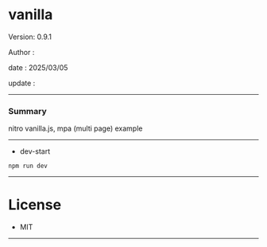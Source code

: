 # vanilla

 Version: 0.9.1

 Author  : 

 date    : 2025/03/05  

 update  :

***
### Summary

nitro vanilla.js,  mpa (multi page)  example

***
* dev-start

```
npm run dev
```

***
# License

* MIT

***